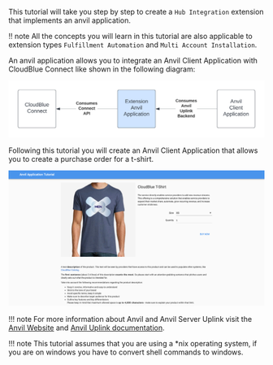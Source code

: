 This tutorial will take you step by step to create a `Hub Integration` extension that implements an anvil application.

!! note
    All the concepts you will learn in this tutorial are also applicable to extension types `Fulfillment Automation` and `Multi Account Installation`.

An anvil application allows you to integrate an Anvil Client Application with CloudBlue Connect like shown in the following diagram:

![Anvil App Diagram](../../images/tutorials/anvilapp/anvil_app_diagram.png)

Following this tutorial you will create an Anvil Client Application that allows you to create a purchase order for a t-shirt.

![Anvil UI](../../images/tutorials/anvilapp/anvil_ui.png)


!!! note
    For more information about Anvil and Anvil Server Uplink visit the [Anvil Website](https://anvil.works) and [Anvil Uplink documentation](https://anvil.works/docs/uplink).


!!! note
    This tutorial assumes that you are using a *nix operating system, if you are on windows you have to convert shell commands to windows.

